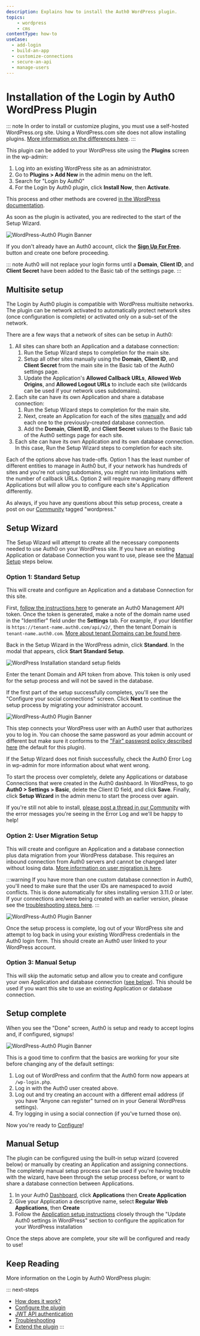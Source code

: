 ```yaml
---
description: Explains how to install the Auth0 WordPress plugin.
topics:
    - wordpress
    - cms
contentType: how-to
useCase:
  - add-login
  - build-an-app
  - customize-connections
  - secure-an-api
  - manage-users  
---
```

# Installation of the Login by Auth0 WordPress Plugin

::: note
In order to install or customize plugins, you must use a self-hosted WordPress.org site. Using a WordPress.com site does not allow installing plugins. [More information on the differences here](https://en.support.wordpress.com/com-vs-org/).
:::

This plugin can be added to your WordPress site using the **Plugins** screen in the wp-admin:

1. Log into an existing WordPress site as an administrator.
2. Go to **Plugins > Add New** in the admin menu on the left.
3. Search for "Login by Auth0"
4. For the Login by Auth0 plugin, click **Install Now**, then **Activate**.

This process and other methods are covered [in the WordPress documentation](https://wordpress.org/support/article/managing-plugins/#installing-plugins).

As soon as the plugin is activated, you are redirected to the start of the Setup Wizard.

![WordPress-Auth0 Plugin Banner](/media/articles/cms/wordpress/setup-wizard-step-1.png)

If you don't already have an Auth0 account, click the **[Sign Up For Free](https://auth0.com/signup).** button and create one before proceeding.

::: note
Auth0 will not replace your login forms until a **Domain**, **Client ID**, and **Client Secret** have been added to the Basic tab of the settings page.
:::

## Multisite setup

The Login by Auth0 plugin is compatible with WordPress multisite networks. The plugin can be network activated to automatically protect network sites (once configuration is complete) or activated only on a sub-set of the network.

There are a few ways that a network of sites can be setup in Auth0:

1. All sites can share both an Application and a database connection:
	1. Run the Setup Wizard steps to completion for the main site.
	2. Setup all other sites manually using the **Domain**, **Client ID**, and **Client Secret** from the main site in the Basic tab of the Auth0 settings page.
	3. Update the Application's **Allowed Callback URLs**, **Allowed Web Origins**, and **Allowed Logout URLs** to include each site (wildcards can be used if your network uses subdomains).
2. Each site can have its own Application and share a database connection:
	1. Run the Setup Wizard steps to completion for the main site.
	2. Next, create an Application for each of the sites [manually](/cms/wordpress/configuration) and add each one to the previously-created database connection.
	3. Add the **Domain**, **Client ID**, and **Client Secret** values to the Basic tab of the Auth0 settings page for each site.
3. Each site can have its own Application and its own database connection. In this case, Run the Setup Wizard steps to completion for each site.

Each of the options above has trade-offs. Option 1 has the least number of different entities to manage in Auth0 but, if your network has hundreds of sites and you're not using subdomains, you might run into limitations with the number of callback URLs. Option 2 will require managing many different Applications but will allow you to configure each site's Application differently.

As always, if you have any questions about this setup process, create a post on our [Community](https://community.auth0.com/tags/wordpress) tagged "wordpress."

## Setup Wizard

The Setup Wizard will attempt to create all the necessary components needed to use Auth0 on your WordPress site. If you have an existing Application or database Connection you want to use, please see the [Manual Setup](#manual-setup) steps below.

### Option 1: Standard Setup

This will create and configure an Application and a database Connection for this site.

First, [follow the instructions here](/api/management/v2/get-access-tokens-for-test#get-access-tokens-manually) to generate an Auth0 Management API token. Once the token is generated, make a note of the domain name used in the "Identifier" field under the **Settings** tab. For example, if your Identifier is `https://tenant-name.auth0.com/api/v2/`, then the tenant Domain is `tenant-name.auth0.com`. [More about tenant Domains can be found here](https://auth0.com/docs/getting-started/the-basics#domains).

Back in the Setup Wizard in the WordPress admin, click **Standard**. In the modal that appears, click **Start Standard Setup**.

![WordPress Installation standard setup fields](/media/articles/cms/wordpress/setup-wizard-social-modal.png)

Enter the tenant Domain and API token from above. This token is only used for the setup process and will not be saved in the database.

If the first part of the setup successfully completes, you'll see the "Configure your social connections" screen. Click **Next** to continue the setup process by migrating your administrator account.

![WordPress-Auth0 Plugin Banner](/media/articles/cms/wordpress/setup-wizard-migrate-admin.png)

This step connects your WordPress user with an Auth0 user that authorizes you to log in. You can choose the same password as your admin account or different but make sure it conforms to the ["Fair" password policy described here](/connections/database/password-strength#password-policies) (the default for this plugin).

If the Setup Wizard does not finish successfully, check the Auth0 Error Log in wp-admin for more information about what went wrong.

To start the process over completely, delete any Applications or database Connections that were created in the Auth0 dashbaord. In WordPress, to go **Auth0 > Settings > Basic**, delete the Client ID field, and click **Save**. Finally, click **Setup Wizard** in the admin menu to start the process over again.

If you're still not able to install, [please post a thread in our Community](https://community.auth0.com/tags/wordpress) with the error messages you're seeing in the Error Log and we'll be happy to help!

### Option 2: User Migration Setup

This will create and configure an Application and a database connection plus data migration from your WordPress database. This requires an inbound connection from Auth0 servers and cannot be changed later without losing data. [More information on user migration is here](/cms/wordpress/user-migration).

:::warning
If you have more than one custom database connection in Auth0, you'll need to make sure that the user IDs are namespaced to avoid conflicts. This is done automatically for sites installing version 3.11.0 or later. If your connections are/were being created with an earlier version, please see the [troubleshooting steps here](/cms/wordpress/user-migration#cannot-change-email-or-incorrect-user-data).
:::

![WordPress-Auth0 Plugin Banner](/media/articles/cms/wordpress/auth0-authorize-app.png)

Once the setup process is complete, log out of your WordPress site and attempt to log back in using your existing WordPress credentials in the Auth0 login form. This should create an Auth0 user linked to your WordPress account.

### Option 3: Manual Setup

This will skip the automatic setup and allow you to create and configure your own Application and database connection ([see below](#manual-setup)). This should be used if you want this site to use an existing Application or database connection.

## Setup complete

When you see the "Done" screen, Auth0 is setup and ready to accept logins and, if configured, signups!

![WordPress-Auth0 Plugin Banner](/media/articles/cms/wordpress/setup-wizard-complete.png)

This is a good time to confirm that the basics are working for your site before changing any of the default settings:

1. Log out of WordPress and confirm that the Auth0 form now appears at `/wp-login.php`.
1. Log in with the Auth0 user created above.
1. Log out and try creating an account with a different email address (if you have "Anyone can register" turned on in your General WordPress settings).
1. Try logging in using a social connection (if you've turned those on).

Now you're ready to [Configure](/cms/wordpress/configuration)!

## Manual Setup

The plugin can be configured using the built-in setup wizard (covered below) or manually by creating an Application and
assigning connections. The completely manual setup process can be used if you're having trouble with the
wizard, have been through the setup process before, or want to share a database connection between Applications.

1. In your Auth0 [Dashboard](${manage_url}), click **Applications** then **Create Application**
1. Give your Application a descriptive name, select **Regular Web Applications**, then **Create**
1. Follow the [Application setup instructions](/cms/wordpress/configuration) closely through the "Update Auth0 settings in WordPress" section to configure the application for your WordPress installation

Once the steps above are complete, your site will be configured and ready to use!

## Keep Reading

More information on the Login by Auth0 WordPress plugin:

::: next-steps
* [How does it work?](/cms/wordpress/how-does-it-work)
* [Configure the plugin](/cms/wordpress/configuration)
* [JWT API authentication](/cms/wordpress/jwt-authentication)
* [Troubleshooting](/cms/wordpress/troubleshoot)
* [Extend the plugin](/cms/wordpress/extending)
:::
